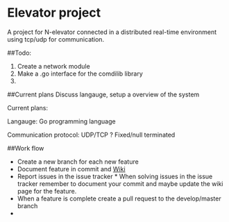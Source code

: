 # Elevator project
A project for N-elevator connected in a distributed real-time environment using tcp/udp for communication.

##Todo:
  1. Create a network module
  2. Make a .go interface for the comdilib library 
  3. 
  
##Current plans
Discuss langauge, setup a overview of the system

Current plans:

Langauge: Go programming language

Communication protocol: UDP/TCP ? Fixed/null terminated


##Work flow
  *  Create a new branch for each new feature
  *  Document feature in commit and [Wiki](Home)
  *  Report issues in the issue tracker
    *  When solving issues in the issue tracker remember to document your commit and maybe update the wiki page for the feature.
  * When a feature is complete create a pull request to the develop/master branch
  * 


